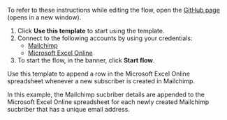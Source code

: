 To refer to these instructions while editing the flow, open the [GitHub page](https://github.com/ot4i/app-connect-templates/tree/main/resources/markdown/Append%20a%20row%20in%20the%20Microsoft%20Excel%20Online%20spreadsheet%20when%20a%20new%20subscriber%20is%20created%20in%20Mailchimp_instructions.md) (opens in a new window).

1. Click **Use this template** to start using the template.
2. Connect to the following accounts by using your credentials:
   - [Mailchimp](https://ibm.biz/acmailchimp)
   - [Microsoft Excel Online](https://www.ibm.com/docs/en/app-connect/containers_cd?topic=apps-microsoft-excel-online)
3. To start the flow, in the banner, click **Start flow**.


Use this template to append a row in the Microsoft Excel Online spreadsheet whenever a new subscriber is created in Mailchimp. 

In this example, the Mailchimp sucbriber details are appended to the Microsoft Excel Online spreadsheet for each newly created Mailchimp sucbriber that has a unique email address.






